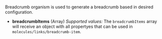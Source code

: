 Breadcrumb organism is used to generate a breadcrumb based in desired configuration.

* **breadcrumbItems** (Array)
_Supported values:_ The `breadcrumbItems` array will receive an object with all propertyes that can be used in `molecules/links/breadcrumb-item`.
